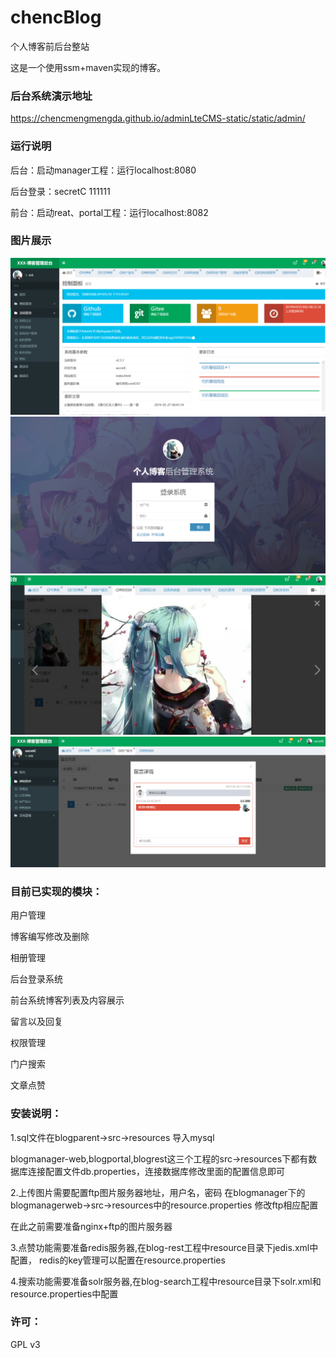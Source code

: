 # chencBlog
个人博客前后台整站

这是一个使用ssm+maven实现的博客。

### 后台系统演示地址
https://chencmengmengda.github.io/adminLteCMS-static/static/admin/

### 运行说明
后台：启动manager工程：运行localhost:8080

后台登录：secretC    111111

前台：启动reat、portal工程：运行localhost:8082

### 图片展示
![首页](https://raw.githubusercontent.com/chenCmengmengda/adminLteCMS-static/master/img-folder/main.png)
![登录](https://raw.githubusercontent.com/chenCmengmengda/adminLteCMS-static/master/img-folder/login.png)
![相册](https://raw.githubusercontent.com/chenCmengmengda/adminLteCMS-static/master/img-folder/photoList.png)
![留言](https://raw.githubusercontent.com/chenCmengmengda/adminLteCMS-static/master/img-folder/message.png)

### 目前已实现的模块： 
用户管理

博客编写修改及删除

相册管理

后台登录系统  

前台系统博客列表及内容展示

留言以及回复

权限管理

门户搜索

文章点赞

### 安装说明：
1.sql文件在blogparent->src->resources
导入mysql

blogmanager-web,blogportal,blogrest这三个工程的src->resources下都有数据库连接配置文件db.properties，连接数据库修改里面的配置信息即可

2.上传图片需要配置ftp图片服务器地址，用户名，密码
在blogmanager下的blogmanagerweb->src->resources中的resource.properties
修改ftp相应配置

在此之前需要准备nginx+ftp的图片服务器

3.点赞功能需要准备redis服务器,在blog-rest工程中resource目录下jedis.xml中配置，
redis的key管理可以配置在resource.properties

4.搜索功能需要准备solr服务器,在blog-search工程中resource目录下solr.xml和
resource.properties中配置

### 许可：
GPL v3


